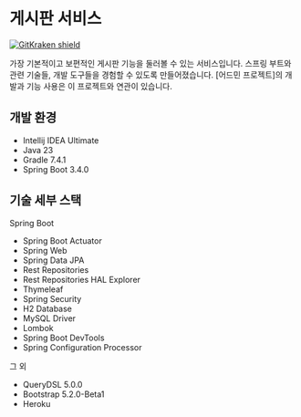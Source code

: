 # 게시판 서비스

[![GitKraken shield](https://img.shields.io/badge/GitKraken-Legendary%20Git%20Tools-teal?style=plastic&logo=gitkraken)](http://gitkraken.link/uno)

가장 기본적이고 보편적인 게시판 기능을 둘러볼 수 있는 서비스입니다. 스프링 부트와 관련 기술들, 개발 도구들을 경험할 수 있도록 만들어졌습니다. [어드민 프로젝트]의 개발과 기능 사용은 이 프로젝트와 연관이 있습니다.

## 개발 환경

* Intellij IDEA Ultimate
* Java 23
* Gradle 7.4.1
* Spring Boot 3.4.0

## 기술 세부 스택

Spring Boot

* Spring Boot Actuator
* Spring Web
* Spring Data JPA
* Rest Repositories
* Rest Repositories HAL Explorer
* Thymeleaf
* Spring Security
* H2 Database
* MySQL Driver
* Lombok
* Spring Boot DevTools
* Spring Configuration Processor

그 외

* QueryDSL 5.0.0
* Bootstrap 5.2.0-Beta1
* Heroku


